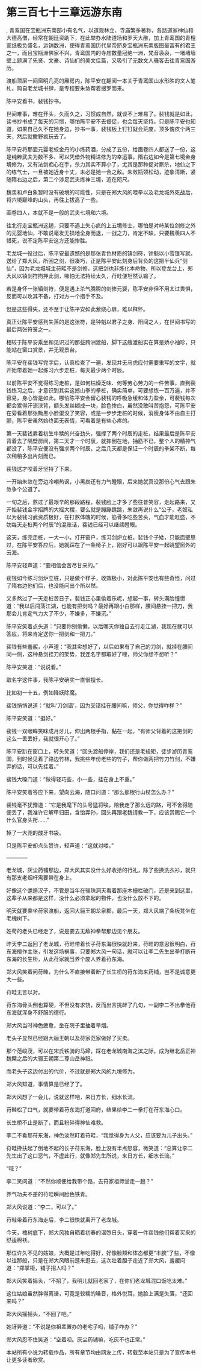 # 第三百七十三章远游东南
,  青鸾国在宝瓶洲东南部小有名气，以道观林立、寺庙繁多著称，各路道家神仙和大德高僧，经常在朝廷资助下，在此举办水陆道场和罗天大醮，加上青鸾国的青檀宣纸极负盛名，远销数洲，使得青鸾国历代皇帝跻身宝瓶洲东南版图最富有的君王之一，而且宝瓶洲佛家不兴，青鸾国内的寺庙数量冠绝一洲，梵音袅袅，一堵堵墙壁上题满了先贤、文豪、诗仙们的美文佳篇，又吸引了无数文人骚客去往青鸾国游历。
   渡船顶层一间窗明几亮的厢房内，陈平安在翻阅一本关于青鸾国山水形胜的文人笔札，购自老龙城书肆，是专程要朱敛帮着搜罗而来。
   陈平安看书，裴钱抄书。
   世间难事，难在开头，久而久之，习惯成自然，就谈不上难易了。裴钱就是如此，读书抄书成了每天的习惯，哪怕陈平安不去督促，也会每天坚持。只是陈平安也知道，如果自己久不在她身边，抄书一事，裴钱板上钉钉就会荒废，顶多愧疚个两三天，然后就撒野疯玩去了。
   陈平安将那壶元婴老蛟金丹的小炼药酒，分成了五份，给画卷四人都送了一份，这是纯粹武夫为数不多、可以凭借外物精进修为的幸运事。隋右边如今是第七境金身境修为，又有法剑痴心在手，杀力其实不算小了，尤其是那种捉对厮杀，地仙之下的练气士，一旦被她近身十丈，未必是她一合之敌。朱敛瓶颈松动，迹象清晰，紧随隋右边之后，第二个涉足武夫炼神三境，近在咫尺。
   魏羡和卢白象暂时没有破境的可能性，只是在郑大风的喂拳以及老龙城外死战后，将六境巅峰的山头，再往上拔高了一些。
   画卷四人，本就不是一般的武夫七境和六境。
   往北行走宝瓶洲这趟，只要不遇上失心疯的上五境修士，哪怕是对峙某位剑修之外的元婴地仙，不敢说毫发无损地全身而退，一战之力，肯定不缺，只要魏羡四人不惜死，说不定陈平安这方还能惨胜。
   老龙城一役过后，陈平安最遗憾的是那张青色材质的镇剑符，钟魁以小雪锥写就，送给了郑大风，所困之剑，很凑巧，正是陈平安此刻身后背负的这把半仙兵“剑仙”，因为老龙城城主苻畦不是剑修，这把剑也非炼化本命物，所以登龙台上，郑大风以镇剑符拘押此剑，哪怕无法持续太久，苻畦便坦然认输了。
   若是身怀一张镇剑符，便是遇上杀气腾腾的剑修元婴，陈平安非但不用太过畏惧，反而可以攻其不备，打对方一个措手不及。
   但是这些得失，还不至于让陈平安如此萦绕心扉，难以释怀。
   真正让陈平安感到失落的是这张符，是钟魁以君子之身、阳间之人，在世间书写的最后两张符箓之一。
   相较于陈平安乘坐和见识过的那些跨洲渡船，脚下这艘渡船实在算是娇小袖珍，只能站在窗口赏景，并无观景台。
   陈平安在裴钱写完字后，认真检查了一遍，发现并无马虎应付需要重写的文字，就开始带着她一起练习六步走桩，每天最少两个时辰。
   以前陈平安不觉得练习走桩，是如何枯燥乏味、何等劳心劳力的一件苦事，直到裴钱练习之后，才意识到其实这撼山拳的拳桩，确实简单，可要想练一百万遍，并不容易，身心皆是如此。哪怕陈平安会留心裴钱的呼吸急缓和体力盈余，可裴钱每次都会累得汗流浃背，额头发丝糊成一块，脸色惨白，虽然没敢叫苦抱怨，可陈平安在旁看着那张黝黑小脸蛋没了笑容，或是一步步走桩的时候，消瘦身体不由自主打颤，陈平安虽然始终面无表情，可看着是有些心疼的。
   第一天裴钱靠着初生牛犊的兴奋劲头，强撑了两个时辰的走桩，结果最后是陈平安背着去了隔壁房间，第二天才一个时辰，就摔倒在地，抽筋不已，整个人的精神气都没了，陈平安便没有强求两个时辰，之后几天都是保证一个时辰的拳架不断，每次稍稍多出片刻而已。
   裴钱这才咬着牙坚持了下来。
   一开始朱敛在旁边冷嘲热讽，小黑炭还有力气瞪眼，后来她就真没那份心气去跟朱敛争个公道了。
   一旬之后，熬过了最艰辛的那段路程，裴钱脸上才多了些往昔笑容，走起路来，又开始裴钱金字招牌的大摇大摆，要么就是蹦蹦跳跳，朱敛再说什么“公子，老奴私以为裴钱习武资质极好，在打熬体魄的时候，筋骨多吃些苦头，气血才能旺盛，不妨每天走桩两个时辰”的混账话，裴钱已经可以继续瞪眼。
   这天，练完走桩，一大一小，打开窗户，练习剑炉立桩，裴钱个子矮，只能面壁思过，在陈平安答应后，她就踩在了一条椅子上，刚好可以跟陈平安一起眺望窗外的云海。
   陈平安轻声道：“要相信会苦尽甘来的。”
   裴钱如今练习剑炉立桩，只是做个样子，收效极小，对此陈平安也有些奇怪，问过了隋右边他们后，也没能问出个所以然。
   又多熬过了一天走桩苦日子，裴钱正心里偷着乐呢，想起一事，转头满脸憧憬道：“我以后闯荡江湖，也能有把剑吗？最好再跟小白那样，腰间悬挂一把刀，我那会儿肯定气力大了不少，不嫌多，不嫌沉。”
   陈平安笑着点头道：“只要你别偷懒，以后哪天你独自去行走江湖，我现在就可以答应，将来肯定送你一把剑和一把刀。”
   裴钱有些羞赧，小声道：“我其实想好了，以后如果有了自己的刀剑，就挂在腰间同一侧，这种悬剑挂刀的架势，我连名字都取好了哩，师父你想不想听？”
   陈平安笑道：“说说看。”
   取名字这件事，我陈平安确实一直很擅长。
   比如初一十五，例如降妖除魔。
   裴钱悄悄说道：“就叫‘刀剑错’，因为交错挂在腰间嘛，师父，你觉得咋样？”
   陈平安笑道：“挺好。”
   裴钱一双眼眸笑眯成月牙儿，伸出两根手指，黏在一起，“有师父背着的这把剑的这么一丢丢好，我就很开心了。”
   陈平安趴在窗口上，转头笑道：“回头渡船停岸，我们还是老规矩，徒步游历青鸾国，到时候见着了路边竹林，我挑些年份老些的竹子，帮你做两把竹刀竹剑，不嫌弃的话，可以先挂着。”
   裴钱大嗓门道：“做得轻巧些，小一些，挂在身上不重。”
   陈平安笑着答应下来，望向云海，随口问道：“那么那根行山杖怎么办？”
   裴钱毫不犹豫道：“它是我麾下的头号猛将唉，陪我走了那么远的路，可不舍得随便丢了，我准许它解甲归田，含饴弄孙，回头再跟老魏请教一下，应该赏赐它一个什么官身头衔……”
   掉了一大兜的酸牙书袋。
   只是陈平安却点头赞许，轻声道：“这就对喽。”
   ————
   老龙城，灰尘药铺那边，郑大风其实没什么好收拾的行礼，除了些换洗衣衫，就只有那支老烟杆需要带在身上。
   好像这个邋遢汉子，不管是当年在骊珠洞天看着那座木栅栏破门，还是来到这里，这辈子从来都是这样，没什么必须拿起的物件，也没什么放不下的。
   明天就要乘坐苻家渡船，返回大骊王朝龙泉郡，最后一天，郑大风端了条板凳坐在老槐树下。
   姓荀的老头已经走了，说是要去无敌神拳帮那边见个朋友。
   昨天李二返回了老龙城，苻畦带着长子苻东海很快就赶来，苻畦的意思很明白，苻东海擅作主张，引发这场祸事，只要郑大风一句话，就可以让李二先生出拳打断苻东海的长生桥，从此苻家就当养个废人养着苻东海。
   郑大风笑着问苻畦，为什么不直接带着断了长生桥的苻东海来药铺，岂不是诚意更大一些。
   苻畦无言以对。
   苻东海骨头倒也算硬，不但没有求饶，反而出言挑衅了几句，一副李二不出拳他苻东海就浑身不舒服的德行。
   郑大风当时神色疲惫，坐在院子里抽着旱烟。
   老头子显然已经跟大骊王朝以及苻家范家做好了买卖。
   那个范峻茂，可以在宋氏铁骑的马蹄，踩在老龙城南海之滨之际，成为继北岳正神魏檗之后的大骊王朝第二尊山岳神祇。
   而老头子这边付出的代价，不过就是郑大风的九境修为。
   郑大风知道，事情算是已经了了。
   郑大风想了一会儿，说就这样吧，来日方长，细水长流。
   苻畦松了口气，就要带着苻东海打道回府，结果给李二一拳打在苻东海心口。
   长生桥不止是断了，而且粉碎得神仙难救。
   李二不看那苻东海，神色淡然盯着苻畦，“我觉得身为人父，应该要为儿子出头。”
   苻畦搀扶起了倒地不起的长子苻东海，脸上没有半点怒容，微笑道：“总算让李二先生出了这口恶气，不虚此行，就像郑先生所说，来日方长，细水长流。”
   “哦？”
   李二笑问道：“不然你顺便给我带个路，去苻家祖师堂走一趟？”
   养气功夫不差的苻畦瞬间脸色铁青。
   郑大风说道：“李二，可以了。”
   苻畦带着苻东海走后，李二很快就离开了老龙城。
   今天，槐树底下，郑大风独自晒着初春的温煦日头，穿着一件裴钱他们帮着买来的舒适棉袄。
   那位许久不见的姑娘，大概是过年吃得好，好像脸颊和体态都更“丰腴”了些，不像以往那般，只是在郑大风眼前逛来逛去，这次壮着胆子走近了郑大风，羞赧问道：“郑掌柜，铺子招人吗？”
   郑大风笑着摇头，“不招了，我明儿就回老家了，在你们老龙城混口饭吃太难。”
   这位姑娘虽然胖得离谱，可竟是软糯的嗓音，格外悦耳，她脸上满是失落，“还回来吗？”
   郑大风摇摇头，“不回了吧。”
   她讶异道：“不说是你祖辈置办的老宅子吗，铺子咋办？”
   郑大风忍不住笑道：“空着呗。灰尘药铺嘛，吃灰不也正常。”
  本站所有小说为转载作品，所有章节均由网友上传，转载至本站只是为了宣传本书让更多读者欣赏。